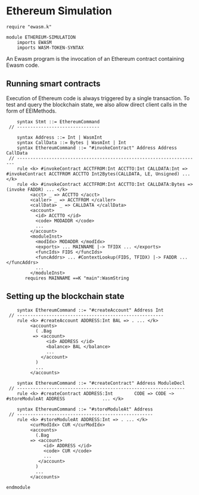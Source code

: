 Ethereum Simulation
===================

```k
require "ewasm.k"

module ETHEREUM-SIMULATION
    imports EWASM
    imports WASM-TOKEN-SYNTAX
```

An Ewasm program is the invocation of an Ethereum contract containing Ewasm code.

Running smart contracts
-----------------------

Execution of Ethereum code is always triggered by a single transaction.
To test and query the blockchain state, we also allow direct client calls in the form of EEIMethods.

```k
    syntax Stmt ::= EthereumCommand
 // -------------------------------
```

```k
    syntax Address ::= Int | WasmInt
    syntax CallData ::= Bytes | WasmInt | Int
    syntax EthereumCommand ::= "#invokeContract" Address Address CallData
 // ---------------------------------------------------------------------
    rule <k> #invokeContract ACCTFROM:Int ACCTTO:Int CALLDATA:Int => #invokeContract ACCTFROM ACCTTO Int2Bytes(CALLDATA, LE, Unsigned) ... </k>
    rule <k> #invokeContract ACCTFROM:Int ACCTTO:Int CALLDATA:Bytes => (invoke FADDR) ... </k>
         <acct> _ => ACCTTO </acct>
         <caller> _ => ACCTFROM </caller>
         <callData> _ => CALLDATA </callData>
         <account>
           <id> ACCTTO </id>
           <code> MODADDR </code>
           ...
         </account>
         <moduleInst>
           <modIdx> MODADDR </modIdx>
           <exports> ... MAINNAME |-> TFIDX ... </exports>
           <funcIds> FIDS </funcIds>
           <funcAddrs> ... #ContextLookup(FIDS, TFIDX) |-> FADDR ... </funcAddrs>
           ...
         </moduleInst>
       requires MAINNAME ==K "main":WasmString
```

Setting up the blockchain state
-------------------------------

```k
    syntax EthereumCommand ::= "#createAccount" Address Int
 // -------------------------------------------------------
    rule <k> #createAccount ADDRESS:Int BAL => . ... </k>
         <accounts>
           ( .Bag
          => <account>
               <id> ADDRESS </id>
               <balance> BAL </balance>
               ...
             </account>
           )
           ...
         </accounts>

    syntax EthereumCommand ::= "#createContract" Address ModuleDecl
 // ---------------------------------------------------------------
    rule <k> #createContract ADDRESS:Int        CODE => CODE ~> #storeModuleAt ADDRESS              ... </k>

    syntax EthereumCommand ::= "#storeModuleAt" Address
 // ---------------------------------------------------
    rule <k> #storeModuleAt ADDRESS:Int => . ... </k>
         <curModIdx> CUR </curModIdx>
         <accounts>
           (.Bag
         => <account>
              <id> ADDRESS </id>
              <code> CUR </code>
              ...
            </account>
           )
           ...
         </accounts>
```

```k
endmodule
```
